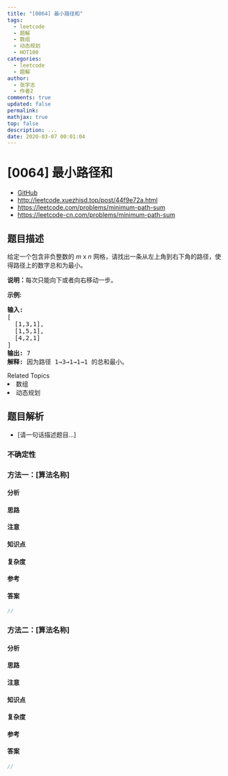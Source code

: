 ```yaml
---
title: "[0064] 最小路径和"
tags:
  - leetcode
  - 题解
  - 数组
  - 动态规划
  - HOT100
categories:
  - leetcode
  - 题解
author:
  - 张学志
  - 作者2
comments: true
updated: false
permalink:
mathjax: true
top: false
description: ...
date: 2020-03-07 00:01:04
---
```



# [0064] 最小路径和
* [GitHub](https://github.com/algoboy101/LeetCodeCrowdsource/tree/master/_posts/QA/%5B0064%5D%20%E6%9C%80%E5%B0%8F%E8%B7%AF%E5%BE%84%E5%92%8C.md)
* http://leetcode.xuezhisd.top/post/44f9e72a.html
* https://leetcode.com/problems/minimum-path-sum
* https://leetcode-cn.com/problems/minimum-path-sum


## 题目描述

<p>给定一个包含非负整数的 <em>m</em>&nbsp;x&nbsp;<em>n</em>&nbsp;网格，请找出一条从左上角到右下角的路径，使得路径上的数字总和为最小。</p>

<p><strong>说明：</strong>每次只能向下或者向右移动一步。</p>

<p><strong>示例:</strong></p>

<pre><strong>输入:</strong>
[
&nbsp; [1,3,1],
  [1,5,1],
  [4,2,1]
]
<strong>输出:</strong> 7
<strong>解释:</strong> 因为路径 1&rarr;3&rarr;1&rarr;1&rarr;1 的总和最小。
</pre>
<div><div>Related Topics</div><div><li>数组</li><li>动态规划</li></div></div>


## 题目解析
* [请一句话描述题目...]

### 不确定性


### 方法一：[算法名称]

#### 分析

#### 思路

#### 注意

#### 知识点

#### 复杂度

#### 参考

#### 答案

```cpp
//
```


### 方法二：[算法名称]

#### 分析

#### 思路

#### 注意

#### 知识点

#### 复杂度

#### 参考

#### 答案

```cpp
//
```


